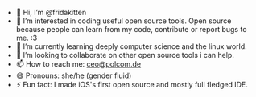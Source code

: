 - 👋 Hi, I’m @fridakitten
- 👀 I’m interested in coding useful open source tools. Open source because people can learn from my code, contribute or report bugs to me. :3
- 🌱 I’m currently learning deeply computer science and the linux world.
- 💞️ I’m looking to collaborate on other open source tools i can help.
- 📫 How to reach me: ceo@polcom.de
- 😄 Pronouns: she/he (gender fluid)
- ⚡ Fun fact: I made iOS's first open source and mostly full fledged IDE.

<!---
fridakitten/fridakitten is a ✨ special ✨ repository because its `README.md` (this file) appears on your GitHub profile.
You can click the Preview link to take a look at your changes.
--->
